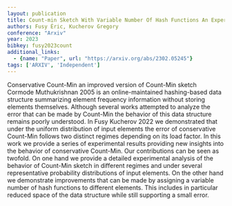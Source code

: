 ```yaml
---
layout: publication
title: Count-min Sketch With Variable Number Of Hash Functions An Experimental Study
authors: Fusy Éric, Kucherov Gregory
conference: "Arxiv"
year: 2023
bibkey: fusy2023count
additional_links:
  - {name: "Paper", url: "https://arxiv.org/abs/2302.05245"}
tags: ['ARXIV', 'Independent']
---
```

Conservative Count-Min an improved version of Count-Min sketch Cormode Muthukrishnan 2005 is an online-maintained hashing-based data structure summarizing element frequency information without storing elements themselves. Although several works attempted to analyze the error that can be made by Count-Min the behavior of this data structure remains poorly understood. In Fusy Kucherov 2022 we demonstrated that under the uniform distribution of input elements the error of conservative Count-Min follows two distinct regimes depending on its load factor. In this work we provide a series of experimental results providing new insights into the behavior of conservative Count-Min. Our contributions can be seen as twofold. On one hand we provide a detailed experimental analysis of the behavior of Count-Min sketch in different regimes and under several representative probability distributions of input elements. On the other hand we demonstrate improvements that can be made by assigning a variable number of hash functions to different elements. This includes in particular reduced space of the data structure while still supporting a small error.
